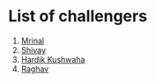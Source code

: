 # List of challengers

1. [Mrinal](https://github.com/mrinal1224)
2. [Shivay](https://github.com/shivaylamba)
3. [Hardik Kushwaha](https://github.com/Hardik-Kushwaha)
4. [Raghav](https://github.com/raghavdhingra)
